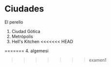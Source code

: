 # Ciudades
El perello
1. Ciudad Gótica
2. Metrópolis
3. Hell's Kitchen
<<<<<<< HEAD

=======
4. algemesi
>>>>>>> examen1
